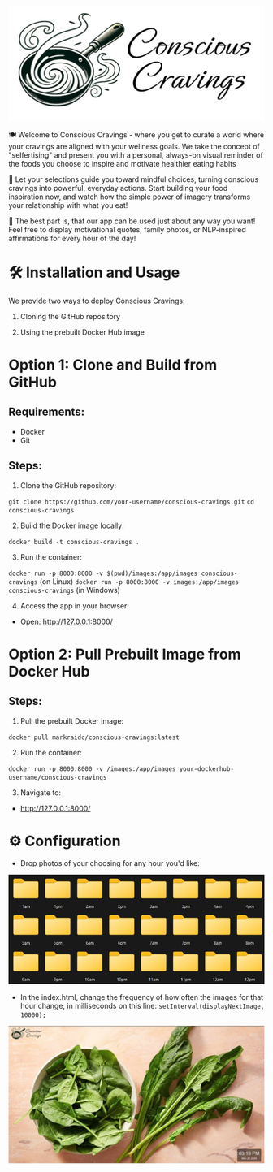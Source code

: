 ![alt text](static/githublogo.jpg)

🍽️ Welcome to Conscious Cravings - where you get to curate a world where your cravings are aligned with your wellness goals. We take the concept of "selfertising" and present you with a personal, always-on visual reminder of the foods you choose to inspire and motivate healthier eating habits 

🥗 Let your selections guide you toward mindful choices, turning conscious cravings into powerful, everyday actions. Start building your food inspiration now, and watch how the simple power of imagery transforms your relationship with what you eat!

🚀 The best part is, that our app can be used just about any way you want! Feel free to display motivational quotes, family photos, or NLP-inspired affirmations for every hour of the day! 


# 🛠️ Installation and Usage

We provide two ways to deploy Conscious Cravings:

1. Cloning the GitHub repository

2. Using the prebuilt Docker Hub image

# Option 1: Clone and Build from GitHub
## Requirements:
- Docker
- Git

## Steps:
1. Clone the GitHub repository:

`git clone https://github.com/your-username/conscious-cravings.git`
`cd conscious-cravings`


2. Build the Docker image locally:

`docker build -t conscious-cravings .`


3. Run the container:

`docker run -p 8000:8000 -v $(pwd)/images:/app/images conscious-cravings` (on Linux)
`docker run -p 8000:8000 -v images:/app/images conscious-cravings` (in Windows)

4. Access the app in your browser:

- Open: http://127.0.0.1:8000/


# Option 2: Pull Prebuilt Image from Docker Hub

## Steps:

1. Pull the prebuilt Docker image:

`docker pull markraidc/conscious-cravings:latest`

2. Run the container:

`docker run -p 8000:8000 -v /images:/app/images your-dockerhub-username/conscious-cravings`

3. Navigate to:

- http://127.0.0.1:8000/

# ⚙️ Configuration

- Drop photos of your choosing for any hour you'd like:

![alt text](static/hours.jpg)

- In the index.html, change the frequency of how often the images for that hour change, in milliseconds on this line:
`setInterval(displayNextImage, 10000);`


![alt text](static/spinach.jpg)

